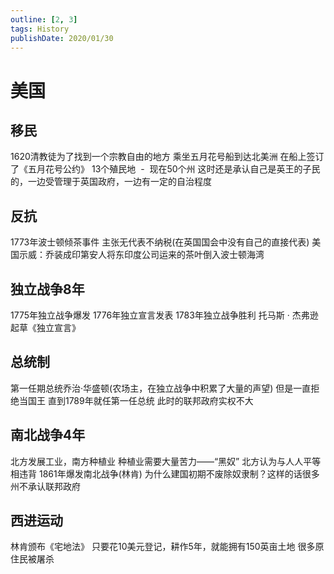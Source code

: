 ```yaml
---
outline: [2, 3]
tags: History
publishDate: 2020/01/30
---
```


# 美国

## 移民
1620清教徒为了找到一个宗教自由的地方
乘坐五月花号船到达北美洲
在船上签订了《五月花号公约》
13个殖民地  -  现在50个州
这时还是承认自己是英王的子民的，一边受管理于英国政府，一边有一定的自治程度

## 反抗
1773年波士顿倾茶事件
主张无代表不纳税(在英国国会中没有自己的直接代表)
美国示威：乔装成印第安人将东印度公司运来的茶叶倒入波士顿海湾

## 独立战争8年
1775年独立战争爆发
1776年独立宣言发表
1783年独立战争胜利
托马斯 · 杰弗逊起草《独立宣言》

## 总统制
第一任期总统乔治·华盛顿(农场主，在独立战争中积累了大量的声望)
但是一直拒绝当国王
直到1789年就任第一任总统
此时的联邦政府实权不大

## 南北战争4年
北方发展工业，南方种植业
种植业需要大量苦力——“黑奴”
北方认为与人人平等相违背
1861年爆发南北战争(林肯)
为什么建国初期不废除奴隶制？这样的话很多州不承认联邦政府

## 西进运动
林肯颁布《宅地法》
只要花10美元登记，耕作5年，就能拥有150英亩土地
很多原住民被屠杀

